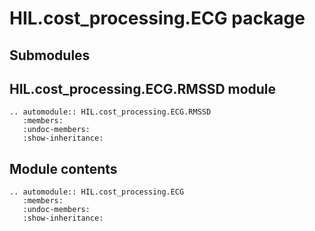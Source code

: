 # HIL.cost_processing.ECG package

## Submodules

## HIL.cost_processing.ECG.RMSSD module

```{eval-rst}
.. automodule:: HIL.cost_processing.ECG.RMSSD
   :members:
   :undoc-members:
   :show-inheritance:
```

## Module contents

```{eval-rst}
.. automodule:: HIL.cost_processing.ECG
   :members:
   :undoc-members:
   :show-inheritance:
```
